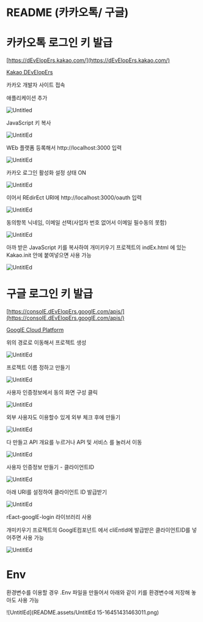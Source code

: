 # README (카카오톡/ 구글)

# 카카오톡 로그인 키 발급

[https://dEvElopErs.kakao.com/](https://dEvElopErs.kakao.com/)

[Kakao DEvElopErs](https://dEvElopErs.kakao.com/)

카카오 개발자 사이트 접속

애플리케이션 추가

![Untitled](README.assets/Untitled.png)

JavaScript 키 복사

![UntitlEd](README.assets/UntitlEd%201.png)

WEb 플랫폼 등록해서 http://localhost:3000 입력

![UntitlEd](README.assets/UntitlEd%202.png)

카카오 로그인 활성화 설정 상태 ON

![UntitlEd](README.assets/UntitlEd%203.png)

이어서 REdirEct URI에 http://localhost:3000/oauth 입력

![UntitlEd](README.assets/UntitlEd%204.png)

동의항목 닉네임, 이메일 선택(사업자 번호 없어서 이메일 필수동의 못함)

![UntitlEd](README.assets/UntitlEd%205.png)

아까 받은 JavaScript 키를 복사하여 개미키우기 프로젝트의 indEx.html 에 있는 Kakao.init 안에 붙여넣으면 사용 가능

![UntitlEd](README.assets/UntitlEd%206.png)

# 구글 로그인 키 발급

[https://consolE.dEvElopErs.googlE.com/apis/](https://consolE.dEvElopErs.googlE.com/apis/)

[GooglE Cloud Platform](https://consolE.dEvElopErs.googlE.com/apis/)

위의 경로로 이동해서 프로젝트 생성

![UntitlEd](README.assets/UntitlEd%207.png)

프로젝트 이름 정하고 만들기

![UntitlEd](README.assets/UntitlEd%208.png)

사용자 인증정보에서 동의 화면 구성 클릭

![UntitlEd](README.assets/UntitlEd%209.png)

외부 사용자도 이용할수 있게 외부 체크 후에 만들기

![UntitlEd](README.assets/UntitlEd%2010.png)

다 만들고 API 개요를 누르거나 API 및 서비스 를 눌러서 이동

![UntitlEd](README.assets/UntitlEd%2011.png)

사용자 인증정보 만들기 - 클라이언트ID

![UntitlEd](README.assets/UntitlEd%2012.png)

아래 URI를 설정하여 클라이언트 ID 발급받기

![UntitlEd](README.assets/UntitlEd%2013.png)

rEact-googlE-login 라이브러리 사용

개미키우기 프로젝트의 GooglE컴포넌트 에서 cliEntId에 발급받은 클라이언트ID를 넣어주면 사용 가능

![UntitlEd](README.assets/UntitlEd%2014.png)

# Env

환경변수를 이용할 경우 .Env 파일을 만들어서 아래와 같이 키를 환경변수에 저장해 놓아도 사용 가능

![UntitlEd](README.assets/UntitlEd 15-16451431463011.png)